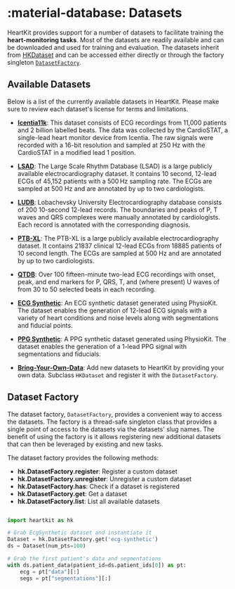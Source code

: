 
# :material-database: Datasets

HeartKit provides support for a number of datasets to facilitate training the __heart-monitoring tasks__. Most of the datasets are readily available and can be downloaded and used for training and evaluation. The datasets inherit from [HKDataset](/heartkit/api/heartkit/datasets/dataset) and can be accessed either directly or through the factory singleton [`DatasetFactory`](#dataset-factory).

## <span class="sk-h2-span">Available Datasets</span>

Below is a list of the currently available datasets in HeartKit. Please make sure to review each dataset's license for terms and limitations.

* **[Icentia11k](./icentia11k.md)**: This dataset consists of ECG recordings from 11,000 patients and 2 billion labelled beats. The data was collected by the CardioSTAT, a single-lead heart monitor device from Icentia. The raw signals were recorded with a 16-bit resolution and sampled at 250 Hz with the CardioSTAT in a modified lead 1 position.

* **[LSAD](./lsad.md)**: The Large Scale Rhythm Database (LSAD) is a large publicly available electrocardiography dataset. It contains 10 second, 12-lead ECGs of 45,152 patients with a 500 Hz sampling rate. The ECGs are sampled at 500 Hz and are annotated by up to two cardiologists.

* **[LUDB](./ludb.md)**: Lobachevsky University Electrocardiography database consists of 200 10-second 12-lead records. The boundaries and peaks of P, T waves and QRS complexes were manually annotated by cardiologists. Each record is annotated with the corresponding diagnosis.

* **[PTB-XL](./ptbxl.md)**: The PTB-XL is a large publicly available electrocardiography dataset. It contains 21837 clinical 12-lead ECGs from 18885 patients of 10 second length. The ECGs are sampled at 500 Hz and are annotated by up to two cardiologists.

* **[QTDB](./qtdb.md)**: Over 100 fifteen-minute two-lead ECG recordings with onset, peak, and end markers for P, QRS, T, and (where present) U waves of from 30 to 50 selected beats in each recording.

* **[ECG Synthetic](./synthetic.md)**: An ECG synthetic dataset generated using PhysioKit. The dataset enables the generation of 12-lead ECG signals with a variety of heart conditions and noise levels along with segmentations and fiducial points.

* **[PPG Synthetic](./synthetic.md)**: A PPG synthetic dataset generated using PhysioKit. The dataset enables the generation of a 1-lead PPG signal with segmentations and fiducials.

* **[Bring-Your-Own-Data](./byod.md)**: Add new datasets to HeartKit by providing your own data. Subclass `HKDataset` and register it with the `DatasetFactory`.

## <span class="sk-h2-span">Dataset Factory</span>

The dataset factory, `DatasetFactory`, provides a convenient way to access the datasets. The factory is a thread-safe singleton class that provides a single point of access to the datasets via the datasets' slug names. The benefit of using the factory is it allows registering new additional datasets that can then be leveraged by existing and new tasks.

The dataset factory provides the following methods:

* **hk.DatasetFactory.register**: Register a custom dataset
* **hk.DatasetFactory.unregister**: Unregister a custom dataset
* **hk.DatasetFactory.has**: Check if a dataset is registered
* **hk.DatasetFactory.get**: Get a dataset
* **hk.DatasetFactory.list**: List all available datasets


```py linenums="1"

import heartkit as hk

# Grab EcgSynthetic dataset and instantiate it
Dataset = hk.DatasetFactory.get('ecg-synthetic')
ds = Dataset(num_pts=100)

# Grab the first patient's data and segmentations
with ds.patient_data(patient_id=ds.patient_ids[0]) as pt:
    ecg = pt["data"][:]
    segs = pt["segmentations"][:]

```

